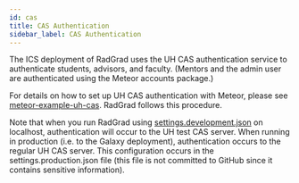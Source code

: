 ```yaml
---
id: cas
title: CAS Authentication
sidebar_label: CAS Authentication
---
```


The ICS deployment of RadGrad uses the UH CAS authentication service to authenticate students, advisors, and faculty. (Mentors and the admin user are authenticated using the Meteor accounts package.)

For details on how to set up UH CAS authentication with Meteor, please see [meteor-example-uh-cas](http://ics-software-engineering.github.io/meteor-example-uh-cas/). RadGrad follows this procedure.

Note that when you run RadGrad using [settings.development.json](https://github.com/radgrad/radgrad/blob/master/config/settings.development.json) on localhost, authentication will occur to the UH test CAS server.  When running in production (i.e. to the Galaxy deployment), authentication occurs to the regular UH CAS server.  This configuration occurs in the settings.production.json file (this file is not committed to GitHub since it contains sensitive information).

